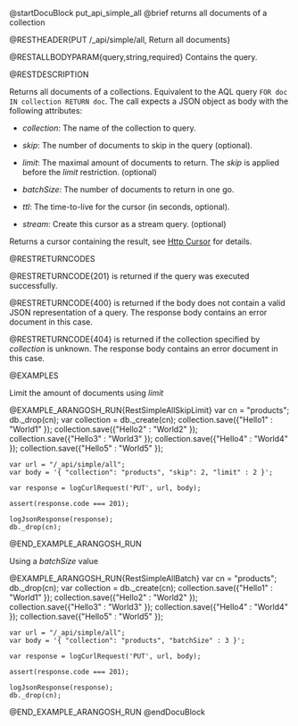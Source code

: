 
@startDocuBlock put_api_simple_all
@brief returns all documents of a collection

@RESTHEADER{PUT /_api/simple/all, Return all documents}

@RESTALLBODYPARAM{query,string,required}
Contains the query.

@RESTDESCRIPTION

Returns all documents of a collections. Equivalent to the AQL query
`FOR doc IN collection RETURN doc`. The call expects a JSON object
as body with the following attributes:

- *collection*: The name of the collection to query.

- *skip*: The number of documents to skip in the query (optional).

- *limit*: The maximal amount of documents to return. The *skip*
  is applied before the *limit* restriction. (optional)

- *batchSize*: The number of documents to return in one go.

- *ttl*: The time-to-live for the cursor (in seconds, optional). 

- *stream*: Create this cursor as a stream query. (optional)


Returns a cursor containing the result, see [Http Cursor](../AqlQueryCursor/README.md) for details.

@RESTRETURNCODES

@RESTRETURNCODE{201}
is returned if the query was executed successfully.

@RESTRETURNCODE{400}
is returned if the body does not contain a valid JSON representation of a
query. The response body contains an error document in this case.

@RESTRETURNCODE{404}
is returned if the collection specified by *collection* is unknown.  The
response body contains an error document in this case.

@EXAMPLES

Limit the amount of documents using *limit*

@EXAMPLE_ARANGOSH_RUN{RestSimpleAllSkipLimit}
    var cn = "products";
    db._drop(cn);
    var collection = db._create(cn);
    collection.save({"Hello1" : "World1" });
    collection.save({"Hello2" : "World2" });
    collection.save({"Hello3" : "World3" });
    collection.save({"Hello4" : "World4" });
    collection.save({"Hello5" : "World5" });

    var url = "/_api/simple/all";
    var body = '{ "collection": "products", "skip": 2, "limit" : 2 }';

    var response = logCurlRequest('PUT', url, body);

    assert(response.code === 201);

    logJsonResponse(response);
    db._drop(cn);
@END_EXAMPLE_ARANGOSH_RUN

Using a *batchSize* value

@EXAMPLE_ARANGOSH_RUN{RestSimpleAllBatch}
    var cn = "products";
    db._drop(cn);
    var collection = db._create(cn);
    collection.save({"Hello1" : "World1" });
    collection.save({"Hello2" : "World2" });
    collection.save({"Hello3" : "World3" });
    collection.save({"Hello4" : "World4" });
    collection.save({"Hello5" : "World5" });

    var url = "/_api/simple/all";
    var body = '{ "collection": "products", "batchSize" : 3 }';

    var response = logCurlRequest('PUT', url, body);

    assert(response.code === 201);

    logJsonResponse(response);
    db._drop(cn);
@END_EXAMPLE_ARANGOSH_RUN
@endDocuBlock

